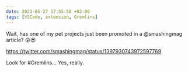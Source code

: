 ```yaml
---
date: 2021-05-27 17:55:58 +02:00
tags: [VSCode, extension, Gremlins]
---
```


Wait, has one of my pet projects just been promoted in a @smashingmag article? 😲😍

https://twitter.com/smashingmag/status/1397930743972597769

Look for #Gremlins… Yes, really.